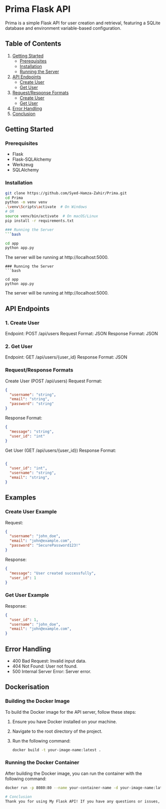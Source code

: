 # Prima Flask API

Prima is a simple Flask API for user creation and retrieval, featuring a SQLite database and environment variable-based configuration.

## Table of Contents

1. [Getting Started](#getting-started)
   - [Prerequisites](#prerequisites)
   - [Installation](#installation)
   - [Running the Server](#running-the-server)
2. [API Endpoints](#api-endpoints)
   - [Create User](#create-user-endpoint)
   - [Get User](#get-user-endpoint)
3. [Request/Response Formats](#requestresponse-formats)
   - [Create User](#create-user-post-apiusers)
   - [Get User](#get-user-get-apiusersuser_id)
4. [Error Handling](#error-handling)
5. [Conclusion](#conclusion)

## Getting Started

### Prerequisites

- Flask
- Flask-SQLAlchemy
- Werkzeug
- SQLAlchemy

### Installation

```bash
git clone https://github.com/Syed-Hamza-Zahir/Prima.git
cd Prima
python -m venv venv
.\venv\Scripts\activate  # On Windows
# OR
source venv/bin/activate  # On macOS/Linux
pip install -r requirements.txt

### Running the Server
```bash

cd app
python app.py
```
The server will be running at http://localhost:5000.
```
### Running the Server
```bash

cd app
python app.py
```
The server will be running at http://localhost:5000.

## API Endpoints
### 1. Create User
Endpoint: POST /api/users
Request Format: JSON
Response Format: JSON

### 2. Get User
Endpoint: GET /api/users/{user_id}
Response Format: JSON

### Request/Response Formats
Create User (POST /api/users)
Request Format:
```json
{
  "username": "string",
  "email": "string",
  "password": "string"
}
```
Response Format:

```json
{
  "message": "string",
  "user_id": "int"
}
```
Get User (GET /api/users/{user_id})
Response Format:

```json

{
  "user_id": "int",
  "username": "string",
  "email": "string",
}
```
## Examples
### Create User Example
Request:

```json
{
  "username": "john_doe",
  "email": "john@example.com",
  "password": "SecurePassword123!"
}
```
Response:

```json
{
  "message": "User created successfully",
  "user_id": 1
}
```

### Get User Example
Response:

```json
{
  "user_id": 1,
  "username": "john_doe",
  "email": "john@example.com",
}
```
## Error Handling
- 400 Bad Request: Invalid input data.
- 404 Not Found: User not found.
- 500 Internal Server Error: Server error.

## Dockerisation

### Building the Docker Image
To build the Docker image for the API server, follow these steps:

1. Ensure you have Docker installed on your machine.
2. Navigate to the root directory of the project.
3. Run the following command:

    ```bash
    docker build -t your-image-name:latest .
    ```

### Running the Docker Container

After building the Docker image, you can run the container with the following command:

```bash
docker run -p 8080:80 --name your-container-name -d your-image-name:latest

# Conclusion
Thank you for using My Flask API! If you have any questions or issues, please contact smhzahir@googlemail.com.